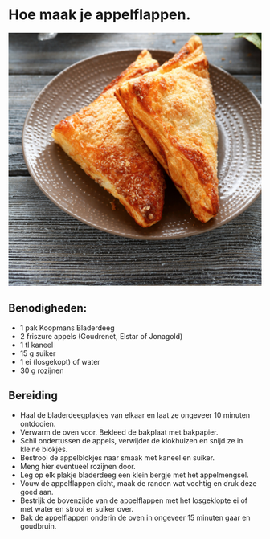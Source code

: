 # Hoe maak je appelflappen. 
![Appelflappen](Appelflappen_1.jpg)

## Benodigheden: 
* 1 pak Koopmans Bladerdeeg 
* 2 friszure appels (Goudrenet, Elstar of Jonagold) 
* 1 tl kaneel 
* 15 g suiker 
* 1 ei (losgekopt) of water
* 30 g rozijnen

## Bereiding

* Haal de bladerdeegplakjes van elkaar en laat ze ongeveer 10 minuten ontdooien.
* Verwarm de oven voor. Bekleed de bakplaat met bakpapier.
* Schil ondertussen de appels, verwijder de klokhuizen en snijd ze in kleine blokjes. 
* Bestrooi de appelblokjes naar smaak met kaneel en suiker.
* Meng hier eventueel rozijnen door.
* Leg op elk plakje bladerdeeg een klein bergje met het appelmengsel.
* Vouw de appelflappen dicht, maak de randen wat vochtig en druk deze goed aan. 
* Bestrijk de bovenzijde van de appelflappen met het losgeklopte ei of met water en strooi er suiker over.
* Bak de appelflappen onderin de oven in ongeveer 15 minuten gaar en goudbruin.

